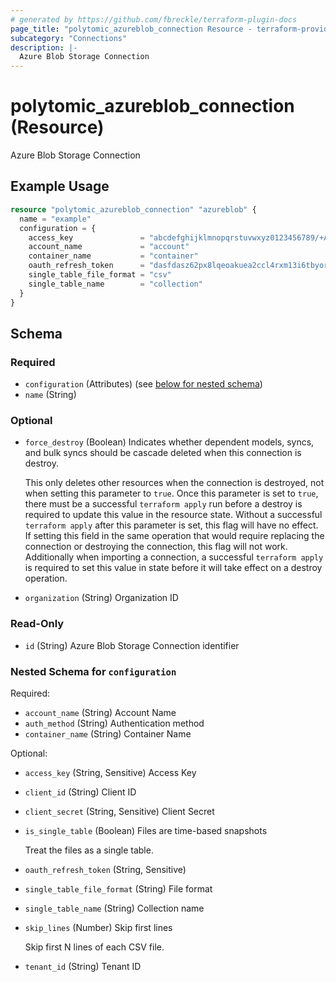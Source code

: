 ```yaml
---
# generated by https://github.com/fbreckle/terraform-plugin-docs
page_title: "polytomic_azureblob_connection Resource - terraform-provider-polytomic"
subcategory: "Connections"
description: |-
  Azure Blob Storage Connection
---
```


# polytomic_azureblob_connection (Resource)

Azure Blob Storage Connection

## Example Usage

```terraform
resource "polytomic_azureblob_connection" "azureblob" {
  name = "example"
  configuration = {
    access_key               = "abcdefghijklmnopqrstuvwxyz0123456789/+ABCDEabcdefghijklmnopqrstuvwxyz0123456789/+ABCDE=="
    account_name             = "account"
    container_name           = "container"
    oauth_refresh_token      = "dasfdasz62px8lqeoakuea2ccl4rxm13i6tbyorxhu1i20kc8ruvksmzxq"
    single_table_file_format = "csv"
    single_table_name        = "collection"
  }
}
```

<!-- schema generated by tfplugindocs -->
## Schema

### Required

- `configuration` (Attributes) (see [below for nested schema](#nestedatt--configuration))
- `name` (String)

### Optional

- `force_destroy` (Boolean) Indicates whether dependent models, syncs, and bulk syncs should be cascade
deleted when this connection is destroy.

  This only deletes other resources when the connection is destroyed, not when
setting this parameter to `true`. Once this parameter is set to `true`, there
must be a successful `terraform apply` run before a destroy is required to
update this value in the resource state. Without a successful `terraform apply`
after this parameter is set, this flag will have no effect. If setting this
field in the same operation that would require replacing the connection or
destroying the connection, this flag will not work. Additionally when importing
a connection, a successful `terraform apply` is required to set this value in
state before it will take effect on a destroy operation.
- `organization` (String) Organization ID

### Read-Only

- `id` (String) Azure Blob Storage Connection identifier

<a id="nestedatt--configuration"></a>
### Nested Schema for `configuration`

Required:

- `account_name` (String) Account Name
- `auth_method` (String) Authentication method
- `container_name` (String) Container Name

Optional:

- `access_key` (String, Sensitive) Access Key
- `client_id` (String) Client ID
- `client_secret` (String, Sensitive) Client Secret
- `is_single_table` (Boolean) Files are time-based snapshots

    Treat the files as a single table.
- `oauth_refresh_token` (String, Sensitive)
- `single_table_file_format` (String) File format
- `single_table_name` (String) Collection name
- `skip_lines` (Number) Skip first lines

    Skip first N lines of each CSV file.
- `tenant_id` (String) Tenant ID


